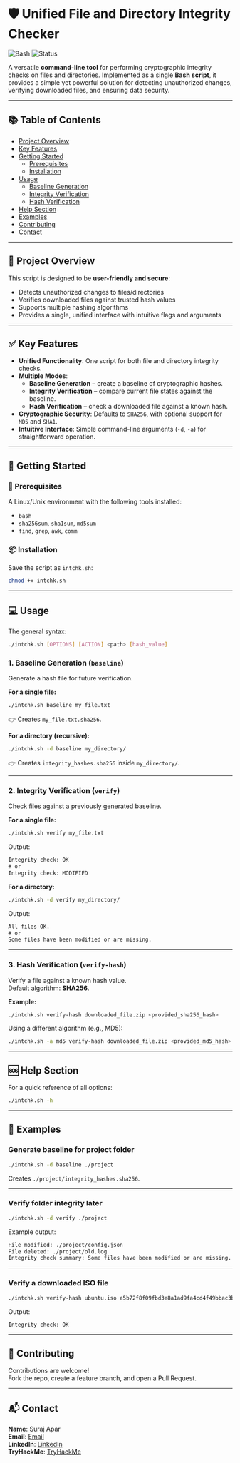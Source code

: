 # 🛡️ Unified File and Directory Integrity Checker

![Bash](https://img.shields.io/badge/shell-bash-green)
![Status](https://img.shields.io/badge/status-stable-success)

A versatile **command-line tool** for performing cryptographic integrity checks on files and directories. Implemented as a single **Bash script**, it provides a simple yet powerful solution for detecting unauthorized changes, verifying downloaded files, and ensuring data security.

---

## 📚 Table of Contents

- [Project Overview](#project-overview)
- [Key Features](#key-features)
- [Getting Started](#getting-started)
  - [Prerequisites](#prerequisites)
  - [Installation](#installation)
- [Usage](#usage)
  - [Baseline Generation](#1-baseline-generation-baseline)
  - [Integrity Verification](#2-integrity-verification-verify)
  - [Hash Verification](#3-hash-verification-verify-hash)
- [Help Section](#help-section)
- [Examples](#examples)
- [Contributing](#contributing)
- [Contact](#contact)

---

## 📖 Project Overview <a id="project-overview"></a>

This script is designed to be **user-friendly and secure**:

- Detects unauthorized changes to files/directories
- Verifies downloaded files against trusted hash values
- Supports multiple hashing algorithms
- Provides a single, unified interface with intuitive flags and arguments

---

## ✅ Key Features <a id="key-features"></a>

- **Unified Functionality**: One script for both file and directory integrity checks.  
- **Multiple Modes**:
  - **Baseline Generation** – create a baseline of cryptographic hashes.  
  - **Integrity Verification** – compare current file states against the baseline.  
  - **Hash Verification** – check a downloaded file against a known hash.  
- **Cryptographic Security**: Defaults to `SHA256`, with optional support for `MD5` and `SHA1`.  
- **Intuitive Interface**: Simple command-line arguments (`-d`, `-a`) for straightforward operation.  

---

## 🚀 Getting Started <a id="getting-started"></a>

### 🔧 Prerequisites <a id="prerequisites"></a>

A Linux/Unix environment with the following tools installed:

- `bash`
- `sha256sum`, `sha1sum`, `md5sum`
- `find`, `grep`, `awk`, `comm`

### 📦 Installation <a id="installation"></a>

Save the script as `intchk.sh`:

```bash
chmod +x intchk.sh
```

---

## 💻 Usage <a id="usage"></a>

The general syntax:

```bash
./intchk.sh [OPTIONS] [ACTION] <path> [hash_value]
```

### 1. Baseline Generation (`baseline`) <a id="1-baseline-generation-baseline"></a>

Generate a hash file for future verification.

**For a single file:**

```bash
./intchk.sh baseline my_file.txt
```

👉 Creates `my_file.txt.sha256`.

**For a directory (recursive):**

```bash
./intchk.sh -d baseline my_directory/
```

👉 Creates `integrity_hashes.sha256` inside `my_directory/`.

---

### 2. Integrity Verification (`verify`) <a id="2-integrity-verification-verify"></a>

Check files against a previously generated baseline.

**For a single file:**

```bash
./intchk.sh verify my_file.txt
```

Output:

```txt
Integrity check: OK
# or
Integrity check: MODIFIED
```

**For a directory:**

```bash
./intchk.sh -d verify my_directory/
```

Output:

```txt
All files OK.
# or
Some files have been modified or are missing.
```

---

### 3. Hash Verification (`verify-hash`) <a id="3-hash-verification-verify-hash"></a>

Verify a file against a known hash value.  
Default algorithm: **SHA256**.

**Example:**

```bash
./intchk.sh verify-hash downloaded_file.zip <provided_sha256_hash>
```

Using a different algorithm (e.g., MD5):

```bash
./intchk.sh -a md5 verify-hash downloaded_file.zip <provided_md5_hash>
```

---

## 🆘 Help Section <a id="help-section"></a>

For a quick reference of all options:

```bash
./intchk.sh -h
```

---

## 📂 Examples <a id="examples"></a>

### Generate baseline for project folder

```bash
./intchk.sh -d baseline ./project
```

Creates `./project/integrity_hashes.sha256`.

---

### Verify folder integrity later

```bash
./intchk.sh -d verify ./project
```

Example output:

```txt
File modified: ./project/config.json
File deleted: ./project/old.log
Integrity check summary: Some files have been modified or are missing.
```

---

### Verify a downloaded ISO file

```bash
./intchk.sh verify-hash ubuntu.iso e5b72f8f09fbd3e8a1ad9fa4cd4f49bbac3b...
```

Output:

```txt
Integrity check: OK
```

---

## 🤝 Contributing <a id="contributing"></a>

Contributions are welcome!  
Fork the repo, create a feature branch, and open a Pull Request.

---



## 📬 Contact <a id="contact"></a>

**Name**: Suraj Apar  
**Email**: [Email](aparsuraj@gmail.com)  
**LinkedIn**: [LinkedIn](https://www.linkedin.com/in/surajapar)  
**TryHackMe**: [TryHackMe](https://tryhackme.com/p/surajapar)
